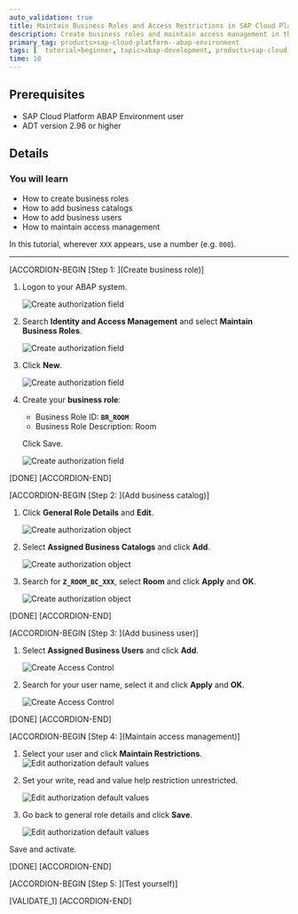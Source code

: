 ```yaml
---
auto_validation: true
title: Maintain Business Roles and Access Restrictions in SAP Cloud Platform ABAP environment
description: Create business roles and maintain access management in the SAP Cloud Platform ABAP environment.
primary_tag: products>sap-cloud-platform--abap-environment
tags: [  tutorial>beginner, topic>abap-development, products>sap-cloud-platform, tutorial>license]
time: 10
---
```


## Prerequisites  
  - SAP Cloud Platform ABAP Environment user
  - ADT version 2.96 or higher

## Details
### You will learn
  - How to create business roles
  - How to add business catalogs
  - How to add business users
  - How to maintain access management

In this tutorial, wherever `XXX` appears, use a number (e.g. `000`).

---


[ACCORDION-BEGIN [Step 1: ](Create business role)]
1. Logon to your ABAP system.

      ![Create authorization field](role.png)

2. Search **Identity and Access Management** and select **Maintain Business Roles**.

    ![Create authorization field](role2.png)

2. Click **New**.

    ![Create authorization field](role3.png)

3. Create your **business role**:
     - Business Role ID: **`BR_ROOM`**
     - Business Role Description: Room

     Click Save.

    ![Create authorization field](role4.png)

[DONE]
[ACCORDION-END]

[ACCORDION-BEGIN [Step 2: ](Add business catalog)]
1. Click **General Role Details** and **Edit**.

      ![Create authorization object](catalog.png)

2. Select **Assigned Business Catalogs** and click **Add**.

    ![Create authorization object](catalog2.png)

3.  Search for **`Z_ROOM_BC_XXX`**, select **Room** and click **Apply** and **OK**.

       ![Create authorization object](catalog3.png)

[DONE]
[ACCORDION-END]

[ACCORDION-BEGIN [Step 3: ](Add business user)]
  1. Select **Assigned Business Users** and click **Add**.

      ![Create Access Control](user.png)

  2. Search for your user name, select it and click **Apply** and **OK**.

      ![Create Access Control](user2.png)

[DONE]
[ACCORDION-END]

[ACCORDION-BEGIN [Step 4: ](Maintain access management)]
  1. Select your user and click **Maintain Restrictions**.
      ![Edit authorization default values](restrictions.png)

  2. Set your write, read and value help restriction unrestricted.

      ![Edit authorization default values](restrictions2.png)

  3. Go back to general role details and click **Save**.

      ![Edit authorization default values](restrictions3.png)

Save and activate.

[DONE]
[ACCORDION-END]

[ACCORDION-BEGIN [Step 5: ](Test yourself)]

[VALIDATE_1]
[ACCORDION-END]
